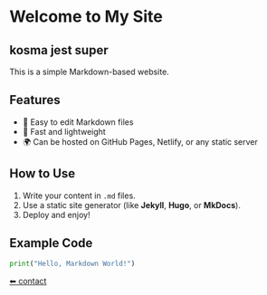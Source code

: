 # Welcome to My Site
## kosma jest super

This is a simple Markdown-based website.

## Features
- 📝 Easy to edit Markdown files
- 🚀 Fast and lightweight
- 🌍 Can be hosted on GitHub Pages, Netlify, or any static server

## How to Use
1. Write your content in `.md` files.
2. Use a static site generator (like **Jekyll**, **Hugo**, or **MkDocs**).
3. Deploy and enjoy!

## Example Code
```python
print("Hello, Markdown World!")
```

[⬅ contact](contact.md)

